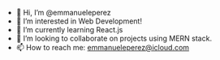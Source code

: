 - 👋 Hi, I’m @emmanueleperez
- 👀 I’m interested in Web Development!
- 🌱 I’m currently learning React.js
- 💞️ I’m looking to collaborate on projects using MERN stack.
- 📫 How to reach me: emmanueleperez@icloud.com
